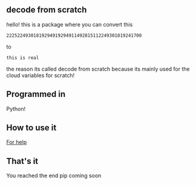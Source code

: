## decode from scratch
hello! this is a package where you can convert this

    22252249301819294919294911492815112249301819241700
   to
   

    this is real
the reason its called decode from scratch because its mainly used for the cloud variables for scratch!

## Programmed in
Python!

## How to use it
[For help](https://aidanreinhart71.gitbook.io/decode-from-scratch/)
## That's it
You reached the end
pip coming soon


<!--stackedit_data:
eyJoaXN0b3J5IjpbMTQ4ODIxNDU0OSwxMDg4Njg2NTg1LDU0OT
EyNDYwNiwxNzI2MjM0MzQ3XX0=
-->
